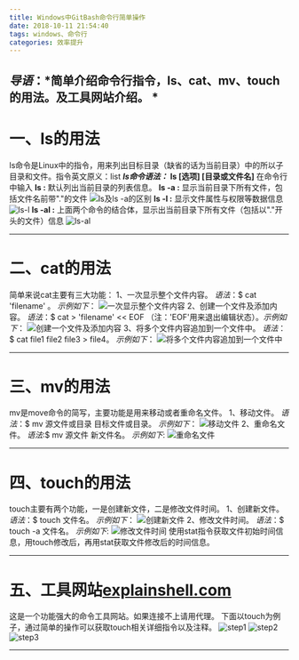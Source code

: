 ```yaml
---
title: Windows中GitBash命令行简单操作
date: 2018-10-11 21:54:40
tags: windows、命令行
categories: 效率提升
---
```

***导语***：*简单介绍命令行指令，ls、cat、mv、touch的用法。及工具网站介绍。 *<!-- more -->
---
# 一、ls的用法
  ls命令是Linux中的指令，用来列出目标目录（缺省的话为当前目录）中的所以子目录和文件。指令英文原义：list
  ***ls命令语法：***
  **ls [选项] [目录或文件名]**
  在命令行中输入
  **ls     :**  默认列出当前目录的列表信息。
  **ls -a  :**  显示当前目录下所有文件，包括文件名前带"."的文件
  ![ls及ls -a的区别](../命令行简单操作/ls-a.png)
  **ls -l  :**  显示文件属性与权限等数据信息
  ![ls-l](../命令行简单操作/ls-l.png)
  **ls -al :**  上面两个命令的结合体，显示出当前目录下所有文件（包括以"."开头的文件）信息
  ![ls-al](../命令行简单操作/ls-al.png)

 ---

# 二、cat的用法
   简单来说cat主要有三大功能：
   1、一次显示整个文件内容。     *语法*：$ cat 'filename' 。  *示例如下*：
    ![一次显示整个文件内容](../命令行简单操作/cat1.png)
   2、创建一个文件及添加内容。   *语法*：$ cat > 'filename' << EOF （注：'EOF'用来退出编辑状态）。*示例如下*：
    ![创建一个文件及添加内容](../命令行简单操作/cat2.png)
   3、将多个文件内容追加到一个文件中。 *语法*：$ cat file1 file2 file3 > file4。  *示例如下*：
    ![将多个文件内容追加到一个文件中](../命令行简单操作/cat3.png)

 ---

# 三、mv的用法
   mv是move命令的简写，主要功能是用来移动或者重命名文件。 
   1、移动文件。   *语法*：$ mv 源文件或目录 目标文件或目录。  *示例如下*：
   ![移动文件](../命令行简单操作/mv.png)
   2、重命名文件。 *语法*:$ mv 源文件 新文件名。 *示例如下*:
   ![重命名文件](../命令行简单操作/mv2.png)



---
# 四、touch的用法
   touch主要有两个功能，一是创建新文件，二是修改文件时间。
   1、创建新文件。 *语法*：$ touch 文件名。 *示例如下*：
   ![创建新文件](../命令行简单操作/touch1.png)
   2、修改文件时间。 *语法*：$ touch -a 文件名。 *示例如下*:
   ![修改文件时间](../命令行简单操作/touch4.png)
   使用stat指令获取文件初始时间信息，用touch修改后，再用stat获取文件修改后的时间信息。

---

# 五、工具网站[explainshell.com](https://explainshell.com/) 
   这是一个功能强大的命令工具网站。如果连接不上请用代理。
   下面以touch为例子，通过简单的操作可以获取touch相关详细指令以及注释。
   ![step1](../命令行简单操作/exp1.png)
   ![step2](../命令行简单操作/exp2.png)
   ![step3](../命令行简单操作/exp3.png)

---
